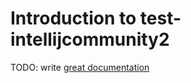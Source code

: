 # Introduction to test-intellijcommunity2

TODO: write [great documentation](http://jacobian.org/writing/what-to-write/)
